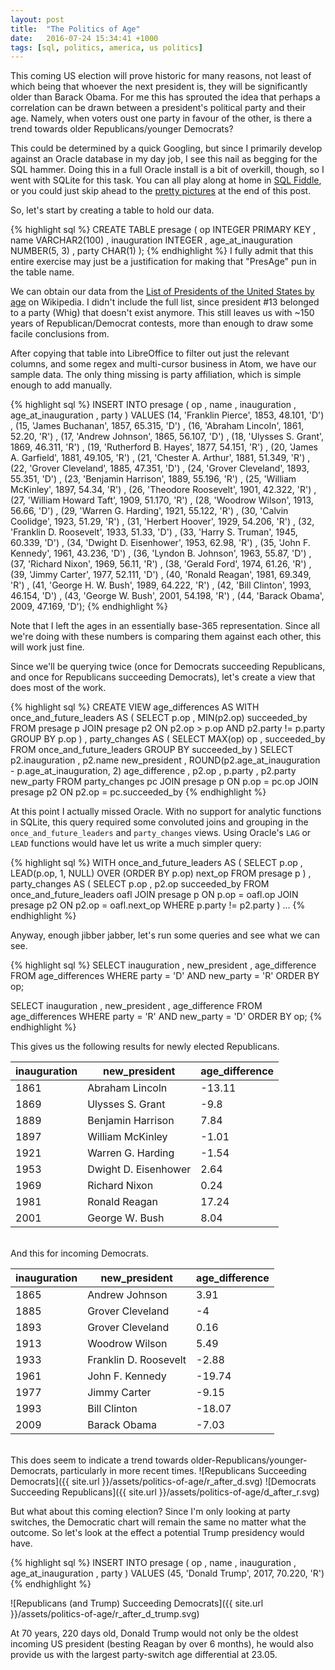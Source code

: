 ```yaml
---
layout: post
title:  "The Politics of Age"
date:   2016-07-24 15:34:41 +1000
tags: [sql, politics, america, us politics]
---
```


This coming US election will prove historic for many reasons, not least of which being that whoever the next president is, they will be significantly older than Barack Obama. For me this has sprouted the idea that perhaps a correlation can be drawn between a president's political party and their age. Namely, when voters oust one party in favour of the other, is there a trend towards older Republicans/younger Democrats?

<!--more-->

This could be determined by a quick Googling, but since I primarily develop against an Oracle database in my day job, I see this nail as begging for the SQL hammer. Doing this in a full Oracle install is a bit of overkill, though, so I went with SQLite for this task. You can all play along at home in [SQL Fiddle](http://sqlfiddle.com), or you could just skip ahead to the [pretty pictures](#charts) at the end of this post.

So, let's start by creating a table to hold our data.

{% highlight sql %}
CREATE TABLE presage (
  op INTEGER PRIMARY KEY
, name VARCHAR2(100)
, inauguration INTEGER
, age_at_inauguration NUMBER(5, 3)
, party CHAR(1)
);
{% endhighlight %}
I fully admit that this entire exercise may just be a justification for making that "PresAge" pun in the table name.

We can obtain our data from the [List of Presidents of the United States by age](https://en.wikipedia.org/wiki/List_of_Presidents_of_the_United_States_by_age) on Wikipedia. I didn't include the full list, since president #13 belonged to a party (Whig) that doesn't exist anymore. This still leaves us with ~150 years of Republican/Democrat contests, more than enough to draw some facile conclusions from.

After copying that table into LibreOffice to filter out just the relevant columns, and some regex and multi-cursor business in Atom, we have our sample data. The only thing missing is party affiliation, which is simple enough to add manually.

{% highlight sql %}
INSERT INTO presage (
  op
, name
, inauguration
, age_at_inauguration
, party
)
VALUES
  (14, 'Franklin Pierce', 1853, 48.101, 'D')
, (15, 'James Buchanan', 1857, 65.315, 'D')
, (16, 'Abraham Lincoln', 1861, 52.20, 'R')
, (17, 'Andrew Johnson', 1865, 56.107, 'D')
, (18, 'Ulysses S. Grant', 1869, 46.311, 'R')
, (19, 'Rutherford B. Hayes', 1877, 54.151, 'R')
, (20, 'James A. Garfield', 1881, 49.105, 'R')
, (21, 'Chester A. Arthur', 1881, 51.349, 'R')
, (22, 'Grover Cleveland', 1885, 47.351, 'D')
, (24, 'Grover Cleveland', 1893, 55.351, 'D')
, (23, 'Benjamin Harrison', 1889, 55.196, 'R')
, (25, 'William McKinley', 1897, 54.34, 'R')
, (26, 'Theodore Roosevelt', 1901, 42.322, 'R')
, (27, 'William Howard Taft', 1909, 51.170, 'R')
, (28, 'Woodrow Wilson', 1913, 56.66, 'D')
, (29, 'Warren G. Harding', 1921, 55.122, 'R')
, (30, 'Calvin Coolidge', 1923, 51.29, 'R')
, (31, 'Herbert Hoover', 1929, 54.206, 'R')
, (32, 'Franklin D. Roosevelt', 1933, 51.33, 'D')
, (33, 'Harry S. Truman', 1945, 60.339, 'D')
, (34, 'Dwight D. Eisenhower', 1953, 62.98, 'R')
, (35, 'John F. Kennedy', 1961, 43.236, 'D')
, (36, 'Lyndon B. Johnson', 1963, 55.87, 'D')
, (37, 'Richard Nixon', 1969, 56.11, 'R')
, (38, 'Gerald Ford', 1974, 61.26, 'R')
, (39, 'Jimmy Carter', 1977, 52.111, 'D')
, (40, 'Ronald Reagan', 1981, 69.349, 'R')
, (41, 'George H. W. Bush', 1989, 64.222, 'R')
, (42, 'Bill Clinton', 1993, 46.154, 'D')
, (43, 'George W. Bush', 2001, 54.198, 'R')
, (44, 'Barack Obama', 2009, 47.169, 'D');
{% endhighlight %}

Note that I left the ages in an essentially base-365 representation. Since all we're doing with these numbers is comparing them against each other, this will work just fine.

Since we'll be querying twice (once for Democrats succeeding Republicans, and once for Republicans succeeding Democrats), let's create a view that does most of the work.

{% highlight sql %}
CREATE VIEW age_differences AS
  WITH once_and_future_leaders AS (
    SELECT
      p.op
    , MIN(p2.op) succeeded_by
    FROM presage p
    JOIN presage p2
      ON p2.op > p.op
      AND p2.party != p.party
    GROUP BY
      p.op
  )
  , party_changes AS (
    SELECT
      MAX(op) op
    , succeeded_by
    FROM once_and_future_leaders
    GROUP BY
      succeeded_by
  )
  SELECT
    p2.inauguration
  , p2.name new_president
  , ROUND(p2.age_at_inauguration - p.age_at_inauguration, 2) age_difference
  , p2.op
  , p.party
  , p2.party new_party
  FROM party_changes pc
  JOIN presage p
    ON p.op = pc.op
  JOIN presage p2
    ON p2.op = pc.succeeded_by
{% endhighlight %}

At this point I actually missed Oracle. With no support for analytic functions in SQLite, this query required some convoluted joins and grouping in the `once_and_future_leaders` and `party_changes` views. Using Oracle's `LAG` or `LEAD` functions would have let us write a much simpler query:

{% highlight sql %}
WITH once_and_future_leaders AS (
  SELECT
    p.op
  , LEAD(p.op, 1, NULL) OVER (ORDER BY p.op) next_op
  FROM presage p
)
, party_changes AS (
  SELECT
    p.op
  , p2.op succeeded_by
  FROM once_and_future_leaders oafl
  JOIN presage p
    ON p.op = oafl.op
  JOIN presage p2
    ON p2.op = oafl.next_op
  WHERE p.party != p2.party
)
...
{% endhighlight %}

Anyway, enough jibber jabber, let's run some queries and see what we can see.

{% highlight sql %}
SELECT
  inauguration
, new_president
, age_difference
FROM age_differences
WHERE party = 'D'
AND new_party = 'R'
ORDER BY
  op;

SELECT
  inauguration
, new_president
, age_difference
FROM age_differences
WHERE party = 'R'
AND new_party = 'D'
ORDER BY
  op;
{% endhighlight %}

This gives us the following results for newly elected Republicans.

| inauguration |        new_president | age_difference |
|--------------|----------------------|----------------|
|         1861 |      Abraham Lincoln |         -13.11 |
|         1869 |     Ulysses S. Grant |           -9.8 |
|         1889 |    Benjamin Harrison |           7.84 |
|         1897 |     William McKinley |          -1.01 |
|         1921 |    Warren G. Harding |          -1.54 |
|         1953 | Dwight D. Eisenhower |           2.64 |
|         1969 |        Richard Nixon |           0.24 |
|         1981 |        Ronald Reagan |          17.24 |
|         2001 |       George W. Bush |           8.04 |

<br/>
And this for incoming Democrats.

| inauguration |         new_president | age_difference |
|--------------|-----------------------|----------------|
|         1865 |        Andrew Johnson |           3.91 |
|         1885 |      Grover Cleveland |             -4 |
|         1893 |      Grover Cleveland |           0.16 |
|         1913 |        Woodrow Wilson |           5.49 |
|         1933 | Franklin D. Roosevelt |          -2.88 |
|         1961 |       John F. Kennedy |         -19.74 |
|         1977 |          Jimmy Carter |          -9.15 |
|         1993 |          Bill Clinton |         -18.07 |
|         2009 |          Barack Obama |          -7.03 |

<br/>
This does seem to indicate a trend towards older-Republicans/younger-Democrats, particularly in more recent times.

<a name="charts"/>
![Republicans Succeeding Democrats]({{ site.url }}/assets/politics-of-age/r_after_d.svg)
![Democrats Succeeding Republicans]({{ site.url }}/assets/politics-of-age/d_after_r.svg)

But what about this coming election? Since I'm only looking at party switches, the Democratic chart will remain the same no matter what the outcome. So let's look at the effect a potential Trump presidency would have.

{% highlight sql %}
INSERT INTO presage (
  op
, name
, inauguration
, age_at_inauguration
, party
)
VALUES
  (45, 'Donald Trump', 2017, 70.220, 'R')
{% endhighlight %}

![Republicans (and Trump) Succeeding Democrats]({{ site.url }}/assets/politics-of-age/r_after_d_trump.svg)

At 70 years, 220 days old, Donald Trump would not only be the oldest incoming US president (besting Reagan by over 6 months), he would also provide us with the largest party-switch age differential at 23.05.

